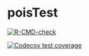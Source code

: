 # poisTest
<!-- badges: start -->
  [![R-CMD-check](https://github.com/yitianc75/poisTest/workflows/R-CMD-check/badge.svg)](https://github.com/yitianc75/poisTest/actions)

  [![Codecov test coverage](https://codecov.io/gh/yitianc75/poisTest/branch/main/graph/badge.svg)](https://app.codecov.io/gh/yitianc75/poisTest?branch=main)
<!-- badges: end -->

